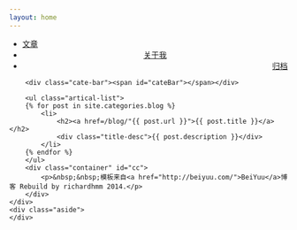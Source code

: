 ```yaml
---
layout: home
---
```


<div class="index-content blog">
    <div class="section">
        <ul class="artical-cate">
            <li class="on"><a href="/blog/"><span>文章</span></a></li>
            <li style="text-align:center"><a href="/blog/aboutme"><span>关于我</span></a></li>
            <li style="text-align:right"><a href="/blog/archive"><span>归档</span></a></li>
        </ul>

        <div class="cate-bar"><span id="cateBar"></span></div>

        <ul class="artical-list">
        {% for post in site.categories.blog %}
            <li>
                <h2><a href=/blog/"{{ post.url }}">{{ post.title }}</a></h2>
                <div class="title-desc">{{ post.description }}</div>
            </li>
        {% endfor %}
        </ul>
		<div class="container" id="cc">
			<p>&nbsp;&nbsp;模板来自<a href="http://beiyuu.com/">BeiYuu</a>博客 Rebuild by richardhmm 2014.</p>
		</div>
    </div>
    <div class="aside">
    </div>
</div>
